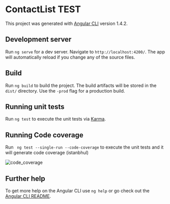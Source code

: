 # ContactList  TEST

This project was generated with [Angular CLI](https://github.com/angular/angular-cli) version 1.4.2.

## Development server

Run `ng serve` for a dev server. Navigate to `http://localhost:4200/`. The app will automatically reload if you change any of the source files.

## Build

Run `ng build` to build the project. The build artifacts will be stored in the `dist/` directory. Use the `-prod` flag for a production build.

## Running unit tests

Run `ng test` to execute the unit tests via [Karma](https://karma-runner.github.io).

## Running Code coverage 

Run ` ng test --single-run --code-coverage` to execute the unit tests and it will generate code coverage (istanbhul)

![code_coverage](https://user-images.githubusercontent.com/37510432/38777670-49e83234-40c9-11e8-9867-17b4cd41e9f0.JPG)


## Further help

To get more help on the Angular CLI use `ng help` or go check out the [Angular CLI README](https://github.com/angular/angular-cli/blob/master/README.md).
